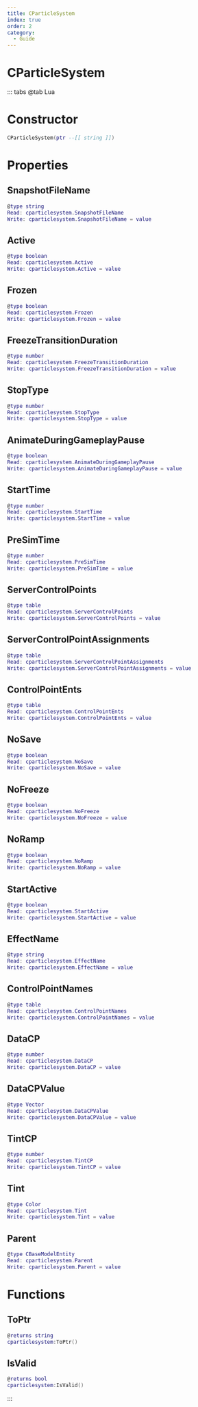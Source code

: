 ```yaml
---
title: CParticleSystem
index: true
order: 2
category:
  - Guide
---
```


# CParticleSystem

::: tabs
@tab Lua
# Constructor
```lua
CParticleSystem(ptr --[[ string ]])
```
# Properties
## SnapshotFileName 
```lua
@type string
Read: cparticlesystem.SnapshotFileName
Write: cparticlesystem.SnapshotFileName = value
```
## Active 
```lua
@type boolean
Read: cparticlesystem.Active
Write: cparticlesystem.Active = value
```
## Frozen 
```lua
@type boolean
Read: cparticlesystem.Frozen
Write: cparticlesystem.Frozen = value
```
## FreezeTransitionDuration 
```lua
@type number
Read: cparticlesystem.FreezeTransitionDuration
Write: cparticlesystem.FreezeTransitionDuration = value
```
## StopType 
```lua
@type number
Read: cparticlesystem.StopType
Write: cparticlesystem.StopType = value
```
## AnimateDuringGameplayPause 
```lua
@type boolean
Read: cparticlesystem.AnimateDuringGameplayPause
Write: cparticlesystem.AnimateDuringGameplayPause = value
```
## StartTime 
```lua
@type number
Read: cparticlesystem.StartTime
Write: cparticlesystem.StartTime = value
```
## PreSimTime 
```lua
@type number
Read: cparticlesystem.PreSimTime
Write: cparticlesystem.PreSimTime = value
```
## ServerControlPoints 
```lua
@type table
Read: cparticlesystem.ServerControlPoints
Write: cparticlesystem.ServerControlPoints = value
```
## ServerControlPointAssignments 
```lua
@type table
Read: cparticlesystem.ServerControlPointAssignments
Write: cparticlesystem.ServerControlPointAssignments = value
```
## ControlPointEnts 
```lua
@type table
Read: cparticlesystem.ControlPointEnts
Write: cparticlesystem.ControlPointEnts = value
```
## NoSave 
```lua
@type boolean
Read: cparticlesystem.NoSave
Write: cparticlesystem.NoSave = value
```
## NoFreeze 
```lua
@type boolean
Read: cparticlesystem.NoFreeze
Write: cparticlesystem.NoFreeze = value
```
## NoRamp 
```lua
@type boolean
Read: cparticlesystem.NoRamp
Write: cparticlesystem.NoRamp = value
```
## StartActive 
```lua
@type boolean
Read: cparticlesystem.StartActive
Write: cparticlesystem.StartActive = value
```
## EffectName 
```lua
@type string
Read: cparticlesystem.EffectName
Write: cparticlesystem.EffectName = value
```
## ControlPointNames 
```lua
@type table
Read: cparticlesystem.ControlPointNames
Write: cparticlesystem.ControlPointNames = value
```
## DataCP 
```lua
@type number
Read: cparticlesystem.DataCP
Write: cparticlesystem.DataCP = value
```
## DataCPValue 
```lua
@type Vector
Read: cparticlesystem.DataCPValue
Write: cparticlesystem.DataCPValue = value
```
## TintCP 
```lua
@type number
Read: cparticlesystem.TintCP
Write: cparticlesystem.TintCP = value
```
## Tint 
```lua
@type Color
Read: cparticlesystem.Tint
Write: cparticlesystem.Tint = value
```
## Parent 
```lua
@type CBaseModelEntity
Read: cparticlesystem.Parent
Write: cparticlesystem.Parent = value
```
# Functions
## ToPtr
```lua
@returns string
cparticlesystem:ToPtr()
```
## IsValid
```lua
@returns bool
cparticlesystem:IsValid()
```

:::